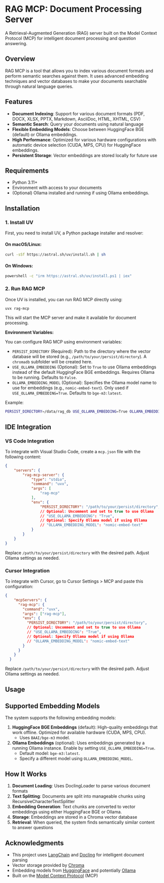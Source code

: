 # RAG MCP: Document Processing Server

A Retrieval-Augmented Generation (RAG) server built on the Model Context Protocol (MCP) for intelligent document processing and question answering.

## Overview

RAG MCP is a tool that allows you to index various document formats and perform semantic searches against them. It uses advanced embedding techniques and vector databases to make your documents searchable through natural language queries.

## Features

- **Document Indexing**: Support for various document formats (PDF, DOCX, XLSX, PPTX, Markdown, AsciiDoc, HTML, XHTML, CSV)
- **Semantic Search**: Query your documents using natural language
- **Flexible Embedding Models**: Choose between HuggingFace BGE (default) or Ollama embeddings.
- **High Performance**: Optimized for various hardware configurations with automatic device selection (CUDA, MPS, CPU) for HuggingFace embeddings.
- **Persistent Storage**: Vector embeddings are stored locally for future use

## Requirements

- Python 3.11+
- Environment with access to your documents
- (Optional) Ollama installed and running if using Ollama embeddings.

## Installation

### 1. Install UV

First, you need to install UV, a Python package installer and resolver:

#### On macOS/Linux:
```bash
curl -sSf https://astral.sh/uv/install.sh | sh
```

#### On Windows:
```bash
powershell -c "irm https://astral.sh/uv/install.ps1 | iex"
```

### 2. Run RAG MCP

Once UV is installed, you can run RAG MCP directly using:

```bash
uvx rag-mcp
```

This will start the MCP server and make it available for document processing.

**Environment Variables:**

You can configure RAG MCP using environment variables:

-   `PERSIST_DIRECTORY` (Required): Path to the directory where the vector database will be stored (e.g., `/path/to/your/persist/directory`). A `chromadb` subfolder will be created here.
-   `USE_OLLAMA_EMBEDDING` (Optional): Set to `True` to use Ollama embeddings instead of the default HuggingFace BGE embeddings. Requires Ollama to be running. Defaults to `False`.
-   `OLLAMA_EMBEDDING_MODEL` (Optional): Specifies the Ollama model name to use for embeddings (e.g., `nomic-embed-text`). Only used if `USE_OLLAMA_EMBEDDING=True`. Defaults to `bge-m3:latest`.

Example:
```bash
PERSIST_DIRECTORY=/data/rag_db USE_OLLAMA_EMBEDDING=True OLLAMA_EMBEDDING_MODEL=nomic-embed-text uvx rag-mcp
```

## IDE Integration

### VS Code Integration

To integrate with Visual Studio Code, create a `mcp.json` file with the following content:

```json
{
    "servers": {
        "rag-mcp-server": {
            "type": "stdio",
            "command": "uvx",
            "args": [
                "rag-mcp"
            ],
            "env": {
                "PERSIST_DIRECTORY": "/path/to/your/persist/directory",
                // Optional: Uncomment and set to true to use Ollama
                // "USE_OLLAMA_EMBEDDING": "True",
                // Optional: Specify Ollama model if using Ollama
                // "OLLAMA_EMBEDDING_MODEL": "nomic-embed-text"
            }
        }
    }
}
```

Replace `/path/to/your/persist/directory` with the desired path. Adjust Ollama settings as needed.

### Cursor Integration

To integrate with Cursor, go to Cursor Settings > MCP and paste this configuration:

```json
{
    "mcpServers": {
      "rag-mcp": {
        "command": "uvx",
        "args": ["rag-mcp"],
        "env": {
          "PERSIST_DIRECTORY": "/path/to/your/persist/directory",
          // Optional: Uncomment and set to true to use Ollama
          // "USE_OLLAMA_EMBEDDING": "True",
          // Optional: Specify Ollama model if using Ollama
          // "OLLAMA_EMBEDDING_MODEL": "nomic-embed-text"
        }
      }
    }
  }
```
Replace `/path/to/your/persist/directory` with the desired path. Adjust Ollama settings as needed.

## Usage

<!-- ... existing usage instructions ... -->

## Supported Embedding Models

The system supports the following embedding models:

1.  **HuggingFace BGE Embeddings** (default): High-quality embeddings that work offline. Optimized for available hardware (CUDA, MPS, CPU).
    *   Uses `BAAI/bge-m3` model.
2.  **Ollama Embeddings** (optional): Uses embeddings generated by a running Ollama instance. Enable by setting `USE_OLLAMA_EMBEDDING=True`.
    *   Default model: `bge-m3:latest`.
    *   Specify a different model using `OLLAMA_EMBEDDING_MODEL`.

## How It Works

1.  **Document Loading**: Uses DoclingLoader to parse various document formats
2.  **Text Splitting**: Documents are split into manageable chunks using RecursiveCharacterTextSplitter
3.  **Embedding Generation**: Text chunks are converted to vector embeddings using either HuggingFace BGE or Ollama.
4.  **Storage**: Embeddings are stored in a Chroma vector database
5.  **Retrieval**: When queried, the system finds semantically similar content to answer questions

## Acknowledgments

- This project uses [LangChain](https://www.langchain.com/) and [Docling](https://github.com/docling-project/docling) for intelligent document parsing
- Vector storage provided by [Chroma](https://www.trychroma.com/)
- Embedding models from [HuggingFace](https://huggingface.co/) and potentially [Ollama](https://ollama.com/)
- Built on the [Model Context Protocol](https://github.com/microsoft/model-context-protocol) (MCP)
